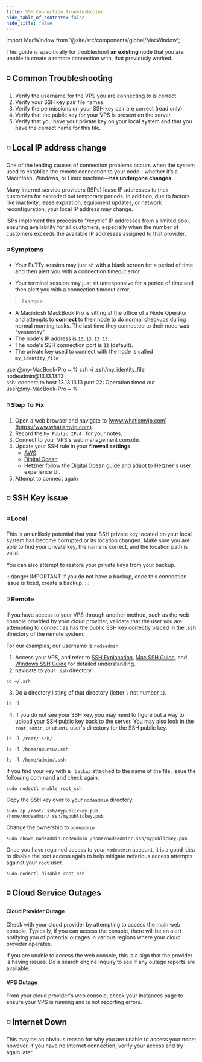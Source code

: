 ```yaml
---
title: SSH Connection Troubleshooter
hide_table_of_contents: false
hide_title: false
---
```


import MacWindow from '@site/src/components/global/MacWindow';

<head>
  <title>Constellation nodectl utility</title>
  <meta
    name="description"
    content="nodectl utility upgrade tessellation"
  />
</head>

This guide is specifically for troubleshoot **an existing** node that you are unable to create a remote connection with, that previously worked.

## ◽ Common Troubleshooting
1. Verify the username for the VPS you are connecting to is correct.
1. Verify your SSH key pair file names.
1. Verify the permissions on your SSH key pair are correct (read only).
1. Verify that the public key for your VPS is present on the server. 
1. Verify that you have your private key on your local system and that you have the correct name for this file.

## ◽ Local IP address change 

One of the leading causes of connection problems occurs when the system used to establish the remote connection to your node—whether it’s a Macintosh, Windows, or Linux machine—**has undergone changes**.

Many internet service providers (ISPs) lease IP addresses to their customers for extended but temporary periods. In addition, due to factors like inactivity, lease expiration, equipment updates, or network reconfiguration, your local IP address may change. 

ISPs implement this process to “recycle” IP addresses from a limited pool, ensuring availability for all customers, especially when the number of customers exceeds the available IP addresses assigned to that provider.

### ◽ Symptoms

- Your PuTTy session may just sit with a blank screen for a period of time and then alert you with a connection timeout error.

- Your terminal session may just sit unresponsive for a period of time and then alert you with a connection timeout error.

> Example

- A Macintosh MackBook Pro is sitting at the office of a Node Operator and attempts to **connect** to their node to do normal checkups during normal morning tasks.  The last time they connected to their node was "yesterday".   
- The node's IP address is `13.13.13.13`.
- The node's SSH connection port is `22` (default).
- The private key used to connect with the node is called `my_identity_file`

<MacWindow>
user@my-MacBook-Pro ~ % ssh -i .ssh/my_identity_file nodeadmin@13.13.13.13<br />
ssh: connect to host 13.13.13.13 port 22: Operation timed out<br />
user@my-MacBook-Pro ~ %<br />
</MacWindow>

### ◽ Step To Fix

1. Open a web browser and navigate to [www.whatismyip.com](https://www.whatismyip.com).
1. Record the `My Public IPv4:` for your notes.
1. Connect to your VPS's web management console.
1. Update your SSH rule in your **firewall settings**.
   - [AWS](/validate/setup-guides/aws/sg)
   - [Digital Ocean](/validate/setup-guides/do/sg-droplet)
   - Hetzner follow the [Digital Ocean](/validate/setup-guides/aws/do/sg-droplet) guide and adapt to Hetzner's user experience UI.
1. Attempt to connect again

## ◽ SSH Key issue

### ◽ Local
This is an unlikely potential that your SSH private key located on your local system has become corrupted or its location changed.  Make sure you are able to find your private key, the name is correct, and the location path is valid.  

You can also attempt to restore your private keys from your backup.  

:::danger IMPORTANT
If you do not have a backup, once this connection issue is fixed, create a backup.
:::

### ◽ Remote

If you have access to your VPS through another method, such as the web console provided by your cloud provider, validate that the user you are attempting to connect as has the public SSH key correctly placed in the .ssh directory of the remote system.

For our examples, our username is `nodeadmin`.

1. Access your VPS, and refer to [SSH Explanation](/validate/validator/ssh-keys), [Mac SSH Guide](/validate/resources/accessMac), and [Windows SSH Guide](/validate/resources/accessWin) for detailed understanding.
1. navigate to your `.ssh` directory
```
cd ~/.ssh
```
3. Do a directory listing of that directory (letter `l` not number `1`).
```
ls -l
```
4. If you do not see your SSH key, you may need to figure out a way to upload your SSH public key back to the server.  You may also look in the `root`, `admin`, or `ubuntu` user's directory for the SSH public key.
```
ls -l /root/.ssh/
```
```
ls -l /home/ubuntu/.ssh
```
```
ls -l /home/admin/.ssh
```

If you find your key with a `_backup` attached to the name of the file, issue the following command and check again:
```
sudo nodectl enable_root_ssh
```
Copy the SSH key over to your `nodeadmin` directory.
```
sudo cp /root/.ssh/mypublickey.pub /home/nodeadmin/.ssh/mypublickey.pub
```
Change the ownership to `nodeadmin`
```
sudo chown nodeadmin:nodeadmin /home/nodeadmin/.ssh/mypublickey.pub
```
Once you have regained access to your `nodeadmin` account, it is a good idea to disable the root access again to help mitigate nefarious access attempts against your `root` user. 
```
sudo nodectl disable_root_ssh
```
## ◽ Cloud Service Outages
#### Cloud Provider Outage

Check with your cloud provider by attempting to access the main web console. Typically, if you can access the console, there will be an alert notifying you of potential outages in various regions where your cloud provider operates.

If you are unable to access the web console, this is a sign that the provider is having issues.  Do a search engine inquiry to see if any outage reports are available. 

#### VPS Outage
From your cloud provider's web console, check your Instances page to ensure your VPS is running and is not reporting errors.

## ◽ Internet Down
This may be an obvious reason for why you are unable to access your node; however, if you have no internet connection, verify your access and try again later.

